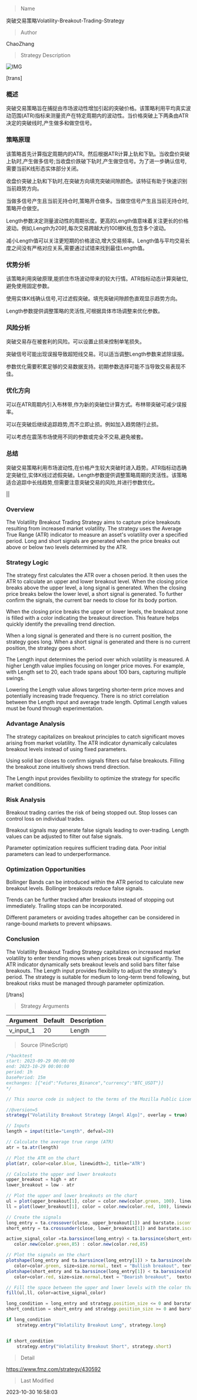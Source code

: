 
> Name

突破交易策略Volatility-Breakout-Trading-Strategy

> Author

ChaoZhang

> Strategy Description

![IMG](https://www.fmz.com/upload/asset/13e227bc08fa27271f4.png)

[trans]

### 概述

突破交易策略旨在捕捉由市场波动性增加引起的突破价格。该策略利用平均真实波动范围(ATR)指标来测量资产在特定周期内的波动性。当价格突破上下两条由ATR决定的突破线时,产生做多和做空信号。 

### 策略原理

该策略首先计算指定周期内的ATR。然后根据ATR计算上轨和下轨。当收盘价突破上轨时,产生做多信号;当收盘价跌破下轨时,产生做空信号。为了进一步确认信号,需要当前K线形态实体部分关闭。 

收盘价突破上轨和下轨时,在突破方向填充突破间隙颜色。该特征有助于快速识别当前趋势方向。

当做多信号产生且当前无持仓时,策略开仓做多。当做空信号产生且当前无持仓时,策略开仓做空。

Length参数决定测量波动性的周期长度。更高的Length值意味着关注更长的价格波动。例如,Length为20时,每次交易跨越大约100根K线,包含多个波动。

减小Length值可以关注更短期的价格波动,增大交易频率。Length值与平均交易长度之间没有严格对应关系,需要通过试错来找到最佳Length值。

### 优势分析

该策略利用突破原理,能抓住市场波动带来的较大行情。ATR指标动态计算突破位,避免使用固定参数。

使用实体K线确认信号,可过滤假突破。填充突破间隙颜色直观显示趋势方向。

Length参数提供调整策略的灵活性,可根据具体市场调整来优化参数。

### 风险分析

突破交易存在被套利的风险。可以设置止损来控制单笔损失。

突破信号可能出现误报导致超短线交易。可以适当调整Length参数来滤除误报。

参数优化需要积累足够的交易数据支持。初期参数选择可能不当导致交易表现不佳。

### 优化方向

可以在ATR周期内引入布林带,作为新的突破位计算方式。布林带突破可减少误报率。

可以在突破后继续追踪趋势,而不立即止损。例如加入趋势随行止损。

可以考虑在震荡市场使用不同的参数或完全不交易,避免被套。

### 总结

突破交易策略利用市场波动性,在价格产生较大突破时进入趋势。ATR指标动态确定突破位,实体K线过滤假突破。Length参数提供调整策略周期的灵活性。该策略适合追踪中长线趋势,但需要注意突破交易的风险,并进行参数优化。


||


### Overview

The Volatility Breakout Trading Strategy aims to capture price breakouts resulting from increased market volatility. The strategy uses the Average True Range (ATR) indicator to measure an asset's volatility over a specified period. Long and short signals are generated when the price breaks out above or below two levels determined by the ATR.

### Strategy Logic

The strategy first calculates the ATR over a chosen period. It then uses the ATR to calculate an upper and lower breakout level. When the closing price breaks above the upper level, a long signal is generated. When the closing price breaks below the lower level, a short signal is generated. To further confirm the signals, the current bar needs to close for its body portion.

When the closing price breaks the upper or lower levels, the breakout zone is filled with a color indicating the breakout direction. This feature helps quickly identify the prevailing trend direction. 

When a long signal is generated and there is no current position, the strategy goes long. When a short signal is generated and there is no current position, the strategy goes short.

The Length input determines the period over which volatility is measured. A higher Length value implies focusing on longer price moves. For example, with Length set to 20, each trade spans about 100 bars, capturing multiple swings.

Lowering the Length value allows targeting shorter-term price moves and potentially increasing trade frequency. There is no strict correlation between the Length input and average trade length. Optimal Length values must be found through experimentation.

### Advantage Analysis

The strategy capitalizes on breakout principles to catch significant moves arising from market volatility. The ATR indicator dynamically calculates breakout levels instead of using fixed parameters.

Using solid bar closes to confirm signals filters out false breakouts. Filling the breakout zone intuitively shows trend direction. 

The Length input provides flexibility to optimize the strategy for specific market conditions.

### Risk Analysis

Breakout trading carries the risk of being stopped out. Stop losses can control loss on individual trades.

Breakout signals may generate false signals leading to over-trading. Length values can be adjusted to filter out false signals.

Parameter optimization requires sufficient trading data. Poor initial parameters can lead to underperformance. 

### Optimization Opportunities 

Bollinger Bands can be introduced within the ATR period to calculate new breakout levels. Bollinger breakouts reduce false signals.

Trends can be further tracked after breakouts instead of stopping out immediately. Trailing stops can be incorporated.

Different parameters or avoiding trades altogether can be considered in range-bound markets to prevent whipsaws.

### Conclusion

The Volatility Breakout Trading Strategy capitalizes on increased market volatility to enter trending moves when prices break out significantly. The ATR indicator dynamically sets breakout levels and solid bars filter false breakouts. The Length input provides flexibility to adjust the strategy's period. The strategy is suitable for medium to long-term trend following, but breakout risks must be managed through parameter optimization.

[/trans]

> Strategy Arguments



|Argument|Default|Description|
|----|----|----|
|v_input_1|20|Length|


> Source (PineScript)

``` javascript
/*backtest
start: 2023-09-29 00:00:00
end: 2023-10-29 00:00:00
period: 1h
basePeriod: 15m
exchanges: [{"eid":"Futures_Binance","currency":"BTC_USDT"}]
*/

// This source code is subject to the terms of the Mozilla Public License 2.0 at https://mozilla.org/MPL/2.0/

//@version=5
strategy("Volatility Breakout Strategy [Angel Algo]", overlay = true)

// Inputs
length = input(title="Length", defval=20)

// Calculate the average true range (ATR)
atr = ta.atr(length)

// Plot the ATR on the chart
plot(atr, color=color.blue, linewidth=2, title="ATR")

// Calculate the upper and lower breakouts
upper_breakout = high + atr
lower_breakout = low - atr

// Plot the upper and lower breakouts on the chart
ul = plot(upper_breakout[1], color = color.new(color.green, 100), linewidth=2, title="Upper Breakout Level")
ll = plot(lower_breakout[1], color = color.new(color.red, 100), linewidth=2, title="Lower Breakout Level")

// Create the signals
long_entry = ta.crossover(close, upper_breakout[1]) and barstate.isconfirmed
short_entry = ta.crossunder(close, lower_breakout[1]) and barstate.isconfirmed

active_signal_color =ta.barssince(long_entry) < ta.barssince(short_entry) ? 
   color.new(color.green,85) : color.new(color.red,85)

// Plot the signals on the chart
plotshape(long_entry and ta.barssince(long_entry[1]) > ta.barssince(short_entry[1]), location=location.belowbar, style=shape.triangleup, 
   color=color.green, size=size.normal, text = "Bullish breakout", textcolor = color.green)
plotshape(short_entry and ta.barssince(long_entry[1]) < ta.barssince(short_entry[1]), location=location.abovebar, style=shape.triangledown, 
   color=color.red, size=size.normal,text = "Bearish breakout",  textcolor = color.red)

// Fill the space between the upper and lower levels with the color that indicates the latest signal direction
fill(ul,ll, color=active_signal_color)   

long_condition = long_entry and strategy.position_size <= 0 and barstate.isconfirmed
short_condition = short_entry and strategy.position_size >= 0 and barstate.isconfirmed

if long_condition
    strategy.entry("Volatility Breakout Long", strategy.long)


if short_condition
    strategy.entry("Volatility Breakout Short", strategy.short)

```

> Detail

https://www.fmz.com/strategy/430592

> Last Modified

2023-10-30 16:58:03
